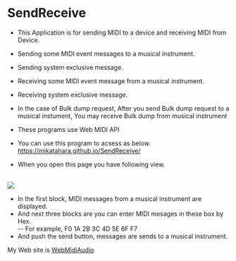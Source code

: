 # SendReceive
- This Application is for sending MIDI to a device and receiving MIDI from Device.
- Sending some MIDI event messages to a musical instrument.
- Sending system exclusive message.
- Receiving some MIDI event message from a musical instrument.
- Receiving system exclusive message.
- In the case of Bulk dump request, After you send Bulk dump request to a musical instument, You may receive Bulk dump from musical instrument

- These programs use Web MIDI API
- You can use this program to acsess as below. https://mikatahara.github.io/SendReceive/
- When you open this page you have following view.

<br>
<img src="https://mikatahara.github.io/SendReceive/sendreceive.png">
<br>


- In the first block, MIDI messages from a musical instrument are displayed.
- And next three blocks are you can enter MIDI mesages in these box by Hex.<br>
-- For example, F0 1A 2B 3C 4D 5E 6F F7
- And push the send button, messages are sends to a musical instrument.

My Web site is [WebMidiAudio](https://webmidiaudio.com/)<br>

